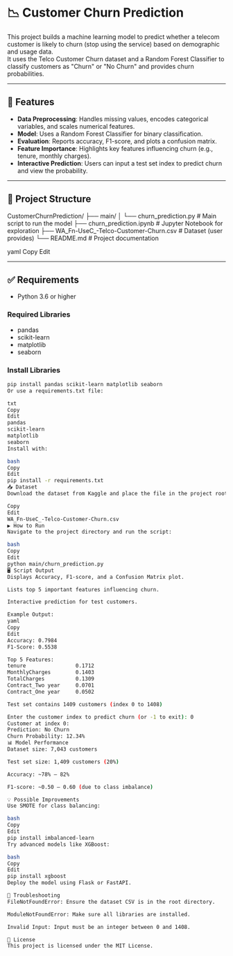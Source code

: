 # 📉 Customer Churn Prediction

This project builds a machine learning model to predict whether a telecom customer is likely to churn (stop using the service) based on demographic and usage data.  
It uses the Telco Customer Churn dataset and a Random Forest Classifier to classify customers as "Churn" or "No Churn" and provides churn probabilities.

---

## 🚀 Features

- **Data Preprocessing**: Handles missing values, encodes categorical variables, and scales numerical features.
- **Model**: Uses a Random Forest Classifier for binary classification.
- **Evaluation**: Reports accuracy, F1-score, and plots a confusion matrix.
- **Feature Importance**: Highlights key features influencing churn (e.g., tenure, monthly charges).
- **Interactive Prediction**: Users can input a test set index to predict churn and view the probability.

---

## 📁 Project Structure

CustomerChurnPrediction/ ├── main/ │ └── churn_prediction.py # Main script to run the model ├── churn_prediction.ipynb # Jupyter Notebook for exploration ├── WA_Fn-UseC_-Telco-Customer-Churn.csv # Dataset (user provides) └── README.md # Project documentation

yaml
Copy
Edit

---

## ✅ Requirements

- Python 3.6 or higher

### Required Libraries

- pandas  
- scikit-learn  
- matplotlib  
- seaborn

### Install Libraries

```bash
pip install pandas scikit-learn matplotlib seaborn
Or use a requirements.txt file:

txt
Copy
Edit
pandas
scikit-learn
matplotlib
seaborn
Install with:

bash
Copy
Edit
pip install -r requirements.txt
📥 Dataset
Download the dataset from Kaggle and place the file in the project root:

Copy
Edit
WA_Fn-UseC_-Telco-Customer-Churn.csv
▶️ How to Run
Navigate to the project directory and run the script:

bash
Copy
Edit
python main/churn_prediction.py
🖥️ Script Output
Displays Accuracy, F1-score, and a Confusion Matrix plot.

Lists top 5 important features influencing churn.

Interactive prediction for test customers.

Example Output:
yaml
Copy
Edit
Accuracy: 0.7984
F1-Score: 0.5538

Top 5 Features:
tenure                0.1712
MonthlyCharges        0.1403
TotalCharges          0.1309
Contract_Two year     0.0701
Contract_One year     0.0502

Test set contains 1409 customers (index 0 to 1408)

Enter the customer index to predict churn (or -1 to exit): 0
Customer at index 0:
Prediction: No Churn
Churn Probability: 12.34%
📊 Model Performance
Dataset size: 7,043 customers

Test set size: 1,409 customers (20%)

Accuracy: ~78% – 82%

F1-score: ~0.50 – 0.60 (due to class imbalance)

💡 Possible Improvements
Use SMOTE for class balancing:

bash
Copy
Edit
pip install imbalanced-learn
Try advanced models like XGBoost:

bash
Copy
Edit
pip install xgboost
Deploy the model using Flask or FastAPI.

🧪 Troubleshooting
FileNotFoundError: Ensure the dataset CSV is in the root directory.

ModuleNotFoundError: Make sure all libraries are installed.

Invalid Input: Input must be an integer between 0 and 1408.

📜 License
This project is licensed under the MIT License.
